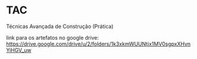 # TAC
Técnicas Avançada de Construção (Prática)

link para os artefatos no google drive: 
https://drive.google.com/drive/u/2/folders/1k3xkmWUUNtjx1MV0sgpxXHvnYiHGV_uw
